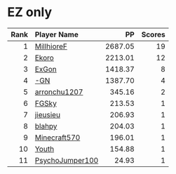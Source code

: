 # EZ only
| Rank | Player Name |  PP  | Scores |
| ----:|:----------- | ----:| ------:|
| 1 | [MillhioreF](https://osu.ppy.sh/u/941094) | 2687.05 | 19 |
| 2 | [Ekoro](https://osu.ppy.sh/u/284905) | 2213.01 | 12 |
| 3 | [ExGon](https://osu.ppy.sh/u/214187) | 1418.37 | 8 |
| 4 | [-GN](https://osu.ppy.sh/u/895581) | 1387.70 | 4 |
| 5 | [arronchu1207](https://osu.ppy.sh/u/2226083) | 345.16 | 2 |
| 6 | [FGSky](https://osu.ppy.sh/u/2094566) | 213.53 | 1 |
| 7 | [jieusieu](https://osu.ppy.sh/u/759439) | 206.93 | 1 |
| 8 | [blahpy](https://osu.ppy.sh/u/3645896) | 204.03 | 1 |
| 9 | [Minecraft570](https://osu.ppy.sh/u/2198995) | 196.01 | 1 |
| 10 | [Youth](https://osu.ppy.sh/u/4993235) | 154.88 | 1 |
| 11 | [PsychoJumper100](https://osu.ppy.sh/u/2994271) | 24.93 | 1 |
